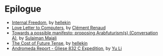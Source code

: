 
# Epilogue

*   [Internal Freedom](internal-freedom.html), by [hellekin](../authors/hellekin.html)
*   [Love Letter to Computers](love-letter-to-computers.html), by [Clément Renaud](../authors/clement-renaud.html)
*   [Towards a possible manifesto; proposing Arabfuturism(s) (Conversation A)](arabfuturisms-conversation-a.html), by [Sulaiman Majali](../authors/sulaiman-majali.html)
*   [The Cost of Future Tense](the-cost-of-future-tense.html), by [hellekin](../authors/hellekin.html)
*   [Andromeda Report - Gliese 832 C Expedition](andromeda-report-gliese-832-c-expedition.html), by [Yu Li](../authors/yu-li.html)
